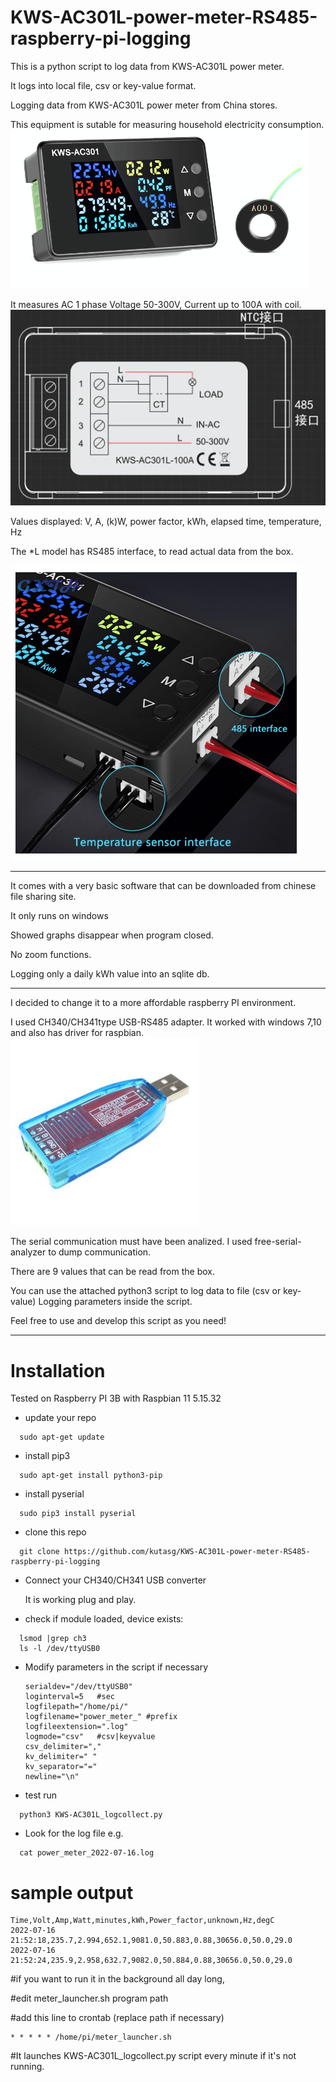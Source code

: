 
# KWS-AC301L-power-meter-RS485-raspberry-pi-logging
This is a python script to log data from KWS-AC301L power meter.

It logs into local file, csv or key-value format.

Logging data from KWS-AC301L power meter
from China stores.

This equipment is sutable for measuring household electricity consumption.
![Alt text](pictures/KWS-AC301-1.png?raw=true "Title")

It measures AC 1 phase Voltage 50-300V, Current up to 100A with coil.
![Alt text](pictures/KWS-AC301-3.png?raw=true "Title")

Values displayed:
V, A, (k)W, power factor, kWh, elapsed time, temperature, Hz

The \*L model has RS485 interface, to read actual data from the box.

![Alt text](pictures/KWS-AC301-2.png?raw=true "Title")

---
It comes with a very basic software that can be downloaded from chinese file sharing
site.

It only runs on windows

Showed graphs disappear when program closed.

No zoom functions.

Logging only a daily kWh value into an sqlite db.

---

I decided to change it to a more affordable raspberry PI environment.

I used CH340/CH341type USB-RS485 adapter. It worked with windows 7,10 and
also has driver for raspbian.
![Alt text](pictures/CH340.jpg?raw=true "Title")


The serial communication must have been analized.
I used free-serial-analyzer to dump communication.

There are 9 values that can be read from the box.

You can use the attached python3 script to log data to file (csv or key-value)
Logging parameters inside the script.

Feel free to use and develop this script as you need!

---

# Installation

Tested on Raspberry PI 3B
with Raspbian 11	5.15.32

- update your repo

```
  sudo apt-get update
```
- install pip3

```
  sudo apt-get install python3-pip
```
- install pyserial
  
```
  sudo pip3 install pyserial
```
- clone this repo

```
  git clone https://github.com/kutasg/KWS-AC301L-power-meter-RS485-raspberry-pi-logging
```

- Connect your CH340/CH341 USB converter
  
  It is working plug and play.

- check if module loaded, device exists:
  
```
  lsmod |grep ch3
  ls -l /dev/ttyUSB0
```

- Modify parameters in the script if necessary
  ```
  serialdev="/dev/ttyUSB0"
  loginterval=5   #sec
  logfilepath="/home/pi/"
  logfilename="power_meter_" #prefix
  logfileextension=".log"
  logmode="csv"   #csv|keyvalue
  csv_delimiter=","
  kv_delimiter=" "
  kv_separator="="
  newline="\n"
  ```
- test run

```
  python3 KWS-AC301L_logcollect.py
```

-  Look for the log file e.g.
  
```
  cat power_meter_2022-07-16.log
```


# sample output

```
Time,Volt,Amp,Watt,minutes,kWh,Power_factor,unknown,Hz,degC
2022-07-16 21:52:18,235.7,2.994,652.1,9081.0,50.883,0.88,30656.0,50.0,29.0
2022-07-16 21:52:24,235.9,2.958,632.7,9082.0,50.884,0.88,30656.0,50.0,29.0
```

#if you want to run it in the background all day long,

#edit meter_launcher.sh program path

#add this line to crontab (replace path if necessary)
```
* * * * * /home/pi/meter_launcher.sh
```
#It launches KWS-AC301L_logcollect.py script every minute if it's not running.

